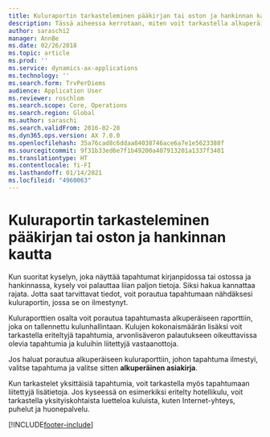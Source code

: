 ```yaml
---
title: Kuluraportin tarkasteleminen pääkirjan tai oston ja hankinnan kautta
description: Tässä aiheessa kerrotaan, miten voit tarkastella alkuperäistä kuluraporttia, johon tapahtuma ilmestyi.
author: saraschi2
manager: AnnBe
ms.date: 02/26/2018
ms.topic: article
ms.prod: ''
ms.service: dynamics-ax-applications
ms.technology: ''
ms.search.form: TrvPerDiems
audience: Application User
ms.reviewer: roschlom
ms.search.scope: Core, Operations
ms.search.region: Global
ms.author: saraschi
ms.search.validFrom: 2016-02-28
ms.dyn365.ops.version: AX 7.0.0
ms.openlocfilehash: 35a76cad8c6ddaa84038746ace6a7e1e5623388f
ms.sourcegitcommit: 9f31b33ed6e7f1b49200a407913201a1337f3401
ms.translationtype: HT
ms.contentlocale: fi-FI
ms.lasthandoff: 01/14/2021
ms.locfileid: "4960063"
---
```

# <a name="view-an-expense-report-from-general-ledger-or-procurement-and-sourcing"></a>Kuluraportin tarkasteleminen pääkirjan tai oston ja hankinnan kautta

Kun suoritat kyselyn, joka näyttää tapahtumat kirjanpidossa tai ostossa ja hankinnassa, kysely voi palauttaa liian paljon tietoja. Siksi hakua kannattaa rajata. Jotta saat tarvittavat tiedot, voit porautua tapahtumaan nähdäksesi kuluraportin, jossa se on ilmestynyt.

Kuluraporttien osalta voit porautua tapahtumasta alkuperäiseen raporttiin, joka on tallennettu kulunhallintaan. Kulujen kokonaismäärän lisäksi voit tarkastella eriteltyjä tapahtumia, arvonlisäveron palautukseen oikeuttavissa olevia tapahtumia ja kuluihin liitettyjä vastaanottoja.

Jos haluat porautua alkuperäiseen kuluraporttiin, johon tapahtuma ilmestyi, valitse tapahtuma ja valitse sitten **alkuperäinen asiakirja**.

Kun tarkastelet yksittäisiä tapahtumia, voit tarkastella myös tapahtumaan liitettyjä lisätietoja. Jos kyseessä on esimerkiksi eritelty hotellikulu, voit tarkastella yksityiskohtaista luetteloa kuluista, kuten Internet-yhteys, puhelut ja huonepalvelu.


[!INCLUDE[footer-include](../includes/footer-banner.md)]
